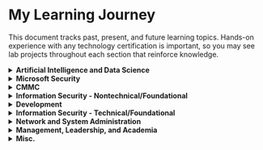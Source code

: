 # My Learning Journey

This document tracks past, present, and future learning topics.  Hands-on experience with any technology certification is important, so you may see lab projects throughout each section that reinforce knowledge.

<details>
<summary><b>Artificial Intelligence and Data Science</b></summary>

| Topic | Status | Description | Resources |
| ----- | ------ | ----------- | --------- |
| General AI Knowledge | In Progress | Expand understanding of AI, explore its core concepts and applications, and learn how to integrate AI in various domains | [Google AI for Anyone - EdX](https://www.edx.org/learn/artificial-intelligence/google-google-ai-for-anyone); [AI for Everyone - Coursera](https://www.coursera.org/learn/ai-for-everyone); [AI Applications with Watson - EdX](https://www.edx.org/learn/artificial-intelligence/ibm-ai-applications-with-watson); [AI Chatbots without Programming - EdX](https://www.edx.org/learn/chatbots/ibm-ai-chatbots-without-programming) |
| Artificial Intelligence for Computer Science Professional Certificate | In Progress | Explore the rapidly growing field of Artificial Intelligence and its implications on information security, understanding its potential and challenges by focusing on foundational computer science concepts | [Computer Science for Artificial Intelligence Professional Certificate - HarvardX](https://courses.edx.org/dashboard/programs/8c5c1af9-761b-49b4-9f52-f6f48856d906/) |
| Artificial Intelligence for Computer Science Courses | In Progress | Supporting courses for the Artificial Intelligence for Computer Science Professional Certificate | [CS50 Introduction to Computer Science - HarvardX](https://learning.edx.org/course/course-v1:HarvardX+CS50+X/home); [Harvard Intro to AI with Python - HarvardX](https://pll.harvard.edu/course/cs50s-introduction-artificial-intelligence-python/2023-05); [Fundamentals of TinyML - HarvardX](https://www.edx.org/learn/machine-learning/harvard-university-fundamentals-of-tinyml) |
| Data Science Professional Certificate | On Hold | Explore the field of Data Science, focusing on statistical analysis, data wrangling, linear regression, probability, and visualization techniques using R programming and various data science tools | [Data Science Professional Certificate - HarvardX](https://www.edx.org/certificates/professional-certificate/harvardx-data-science) |
| Data Science Courses | On Hold | Supporting courses for the Data Science Professional Certificate | [Data Science: Linear Regression - HarvardX](https://www.edx.org/learn/data-science/harvard-university-data-science-linear-regression); [Data Science: Wrangling - HarvardX](https://www.edx.org/learn/data-science/harvard-university-data-science-wrangling); [Data Science: Productivity Tools - HarvardX](https://www.edx.org/learn/data-science/harvard-university-data-science-productivity-tools); [Data Science: Inference and Modeling - HarvardX](https://www.edx.org/learn/data-science/harvard-university-data-science-inference-and-modeling); [Data Science: Probability - HarvardX](https://www.edx.org/learn/probability/harvard-university-data-science-probability); [Data Science: Visualization - HarvardX](https://www.edx.org/learn/data-visualization/harvard-university-data-science-visualization); [Data Science: Machine Learning - HarvardX](https://learning.edx.org/course/course-v1:HarvardX+PH125.8x+3T2023/home); [Data Science: R Basics - HarvardX](https://www.edx.org/learn/r-programming/harvard-university-data-science-r-basics) |
| Google Cloud Certification in ML & AI | On Hold | Machine Learning and Artificial Intelligence skills with Google Cloud technologies - focus on practical applications and cloud-based AI solutions | [Google Cloud Skills Boost](https://www.cloudskillsboost.google/paths/17); [Google Cloud ML Engineer Professional Certificate - Coursera](https://www.coursera.org/professional-certificates/preparing-for-google-cloud-machine-learning-engineer-professional-certificate) |

</details>


<details>
<summary><b>Microsoft Security</b></summary>

| Topic | Status | Description | Resources |
| ----- | ------ | ----------- | --------- |
| ~~Microsoft Certification MS-500~~ | Completed | Foundational | [MS-500](https://learn.microsoft.com/en-us/credentials/certifications/resources/study-guides/ms-500); [Edwards Performance Solutions](https://learn.microsoft.com/en-us/credentials/certifications/resources/study-guides/ms-500) |
| ~~Microsoft Certification MS-900~~ | Completed | Foundational | [MS-900](https://learn.microsoft.com/en-us/certifications/exams/ms-900) |
| Microsoft SC-900 | In Progress | Foundational | [SC-900](https://learn.microsoft.com/en-us/credentials/certifications/exams/sc-900/) |
| Microsoft Certification: Cybersecurity Architect Expert | In Progress | See resource - cumulative certificate | [Cybersecurity Architect Expert](https://learn.microsoft.com/en-us/credentials/certifications/cybersecurity-architect-expert/) ; [ExamLabPractice](http://examlabpractice.com/) |
| Microsoft Security Certification SC-200 | In Progress | Microsoft security operations | [Udemy](https://www.udemy.com/course/microsoft-security-operations-analyst-course-sims/) |
| Microsoft Security Certification SC-300 | In Progress | Microsoft identity and access management | [SC-300](https://learn.microsoft.com/en-us/certifications/exams/sc-300) |
| Microsoft Security Certification SC-400 | In Progress | Microsoft compliance | [SC-400](https://learn.microsoft.com/en-us/certifications/exams/sc-400) |
| Microsoft Certification AZ-500 | In Progress | Azure Security Engineer | [AZ-500](https://learn.microsoft.com/en-us/credentials/certifications/azure-security-engineer/) |

</details>


<details>
<summary><b>CMMC</b></summary>

| Topic | Status | Description | Resources |
| ----- | ------ | ----------- | --------- |
| ~~CyberAB CCP~~ | Completed | Knowledge specific to CMMC assessments, bridging technical expertise with the necessary compliance and assessment framework | [Space Coast Cyber](https://www.spacecoastcyber.com/product-page/november-2023-certified-cmmc-professional-ccp-mon-wed) |
| CyberAB CCA | Awaiting Training | Knowledge specific to CMMC assessments, bridging technical expertise with the necessary compliance and assessment framework | [Edwards Performance Solutions](https://edwps.com/what-we-do/learning-development/) [CyberDI - FIRST_CCA Code](https://www.cyberdi.us/product-page/cca-20240122) [LearningTree](https://www.learningtree.com/courses/certified-cmmc-assessor-training/) [CIC2024 Hybrid by Edwards](https://web.cvent.com/event/e5af7439-80e6-4caf-a9d7-69e2df73eb67/websitePage:0348a584-1105-4c59-a35e-4f83446e2645) [IngramMicro](https://www.ingrammicro.com/) [ABSGroup](https://www.abs-group.com/Training/Course-Catalog/Certified-CMMC-Assessor-CCA-Training/) [MonarchISC](https://monarchisc.com/product/cca-training-1/) [Red Spin](https://redspin.com/cmmc-cca-training/) [SMU](https://go.smu.edu/search/publicCourseSearchDetails.do?method=load&courseId=6133577&_gl=1*6d1mwj*_ga*Mjc3MDA5OS4xNzA2MTI4NDU4*_ga_8J97ZW8FFS*MTcwNjEyODQ1OS4xLjEuMTcwNjEyODYwMC4xNC4wLjA.) [UC San Diego](https://extendedstudies.ucsd.edu/courses-and-programs/certified-cmmc-assessor-cca) [PhoenixTS](https://phoenixts.com/training-courses/cca-certified-cmmc-assessor/) [Logical Operations Practice Exam](https://store.logicaloperations.com/catalog/product/view/id/32034/s/certified-cmmc-assessor-cca-practice-exam/) |

</details>


<details>
<summary><b>Information Security - Nontechnical/Foundational</b></summary>

| Topic | Status | Description | Resources |
| ----- | ------ | ----------- | --------- |
| ~~SSCP~~ | Completed | Foundational security practices and principles, laying the groundwork for deeper technical expertise in information security | [LinkedIn Learning](https://www.linkedin.com/learning/topics/systems-security-certified-practitioner-sscp); [ITProTV](https://www.itpro.tv/courses/sscp/); [Reddit](https://www.reddit.com/r/SSCP/comments/pdx4o4/what_are_the_best_course_videos_to_pass_the_sscp/) |
| ~~Security+ CE~~ | Completed | Enhance network and system security skills, risk management, and incident response, essential for a comprehensive cybersecurity posture | [Udemy](https://www.udemy.com/course/total-comptia-security-certification-sy0-601/learn/lecture/27431264?start=0#announcements) |
| ~~CISSP~~ | Completed | Gain a broad understanding of information security concepts and practices crucial for strategic and managerial insights into security | [FreeCodeCamp](https://www.youtube.com/watch?v=M1_v5HBVHWo) ; [ITProTV](https://www.itpro.tv/courses/security-skills/accelerated-cissp-2021/) |
| ~~eramba Compliance Management~~ | Completed | Manage information security programs with the eramba GRC platform | [eramba](https://eramba.org) |
| ~~eramba Risk Management~~ | Completed | Manage information security risk within the eramba GRC platform | [eramba](https://eramba.org) | 
| CISA | On Hold | Information systems auditing, control, and security to solidify a role as a comprehensive assessor | [ITProTV CISA Course](https://app.acilearning.com/course/cisa-certified-information-systems-auditor/course-overview-5109) |
| CySA+ | On Hold | Advanced analytical skills to identify and combat cybersecurity threats, focusing on behavioral analytics and improving security operations | [ITProTV CySA+ Course](https://app.acilearning.com/course/comptia-cysa-cs0-003/common-log-ingestion-concepts-4381) |
| CCSP | On Hold | Paired with a CISSP to deepen knowledge and skills in cloud security, architecture, design, operations, and service orchestration | [Wannabe a CCSP](https://www.wannabeasscp.com/wannabeaccsp) ; [CBT Nuggets](https://www.cbtnuggets.com/it-training/(isc)2/ccsp) |
| CASP+ | On Hold | Advanced security concepts, enterprise security operations, and risk management | [TBD](https://www.amazon.com/CompTIA-Advanced-Security-Practitioner-Certification/dp/1260441334) |
| CISSP-ISSAP | On Hold | CISSP-ISSAP (Information Systems Security Architecture Professional) - focus on advanced security architecture design principles and practices | TBD |
| CISSP-ISSEP | On Hold | CISSP-ISSEP (Information Systems Security Engineering Professional) - concentrate on the integration of security systems within complex engineering processes | TBD |

</details>


<details>
<summary><b>Development</b></summary>

| Topic | Status | Description | Resources |
| ----- | ------ | ----------- | --------- |
| GitHub | Ongoing | Enhance proficiency in GitHub. | [GitHub](https://github.com/socketsetter/public) |
| Python | In Progress | Focus on developing scripting, data analysis, and automation skills | [HarvardX Python Courses](https://www.edx.org/school/harvardx) |

</details>


<details>
<summary><b>Information Security - Technical/Foundational</b></summary>
  
| Topic | Status | Description | Resources |
| ----- | ------ | ----------- | --------- |
| Security Onion and Wazuh Lab | Ongoing | Engage in hands-on experience to enhance network security monitoring, intrusion detection, and log management skills | [SO Solutions](https://securityonionsolutions.com); [Wazuh](https://www.wazuh.com) |
| Linux+ | On Hold | Focus on essential Linux administration skills and knowledge | [ITProTV Linux+ Course](https://www.itpro.tv/courses/linux_plus/comptia-linux-xk0-005/) |
| Cloud+ | On Hold | Foundational knowledge in cloud computing concepts, infrastructure, and security | [ITProTV Cloud+ Course](https://www.itpro.tv/courses/comptia/comptia-cloud-cv0003/) |
| Pentest+ | On Hold | Practical penetration testing and vulnerability assessment skills | TBD |
| ePJT | On Hold | Hands-on projects and real-world scenarios to enhance ethical hacking skills | TBD |
| CEH | On Hold | Emphasize hands-on techniques and methodologies used in ethical hacking | TBD |
| OSCP | On Hold | Concentrate on hands-on offensive information security skills, particularly in penetration testing and ethical hacking | TBD |
| Hack The Box | On Hold | Platform for honing cybersecurity skills through practical, hands-on penetration testing and ethical hacking challenges | [Hack The Box](https://www.hackthebox.com/) ; [Heath Adams](https://www.youtube.com/watch?v=WnN6dbos5u8) |
</details>

<details>
<summary><b>Network and System Administration</summary</b></summary>
  
| Topic | Status | Description | Resources |
| ----- | ------ | ----------- | --------- |
| WatchGuard Network | On Hold | Advanced network security, firewall policies, and traffic management | [WatchGuard Training](https://www.watchguard.com/wgrd-training/certification) |
| WatchGuard Endpoint | On Hold | Understand endpoint protection, threat detection, and response mechanisms | [WatchGuard Training](https://www.watchguard.com/wgrd-training/certification) 
| ~~CCENT~~ | Expired | Foundational Cisco networking | [ITProTV - Jeremy Cioara](itprotv.com); |
| ~~CCNA~~ | Expired | Foundational Cisco networking | [Cisco](cisco.com);  [ITProTV - Jeremy Cioara and Keith Barker](itprotv.com);  [Udemy - Chris Bryant](udemy.com); |
| ~~CCNP - Route and Switch~~ | Expired | Configure, troubleshoot, and manage Cisco enterprise networks | [Cisco](https://www.cisco.com/c/en/us/training-events/training-certifications/certifications/professional/ccnp-enterprise.html); [ITProTV - Jeremy Cioara and Keith Barker](itprotv.com); ) 
| ~~CCNP - Enterprise~~ | Expired | Configure, troubleshoot, and manage Cisco enterprise networks | [Cisco](https://www.cisco.com/c/en/us/training-events/training-certifications/certifications/professional/ccnp-enterprise.html) | 
| ~~CCS-EAII - CCNP Advanced Infrastructure Implementation~~ | Expired | Advanced | [Cisco](https://www.cisco.com/c/en/us/training-events/training-certifications/exams/current-list/enarsi-300-410.html) |
| ~~CCS-ECore - CCNP Enterprise Core~~ | Expired | Advanced | [Cisco](https://www.cisco.com/c/en/us/training-events/training-certifications/exams/current-list/encor-350-401.html) |
</details>

<details>
<summary><b>Management, Leadership, and Academia</b></summary>

| Topic | Status | Description | Resources |
| ----- | ------ | ----------- | --------- |
| ~~BA in Information Technology~~ | Completed | Foundational 4-year degree with IT focus | N/A |
| ~~M.Sc. in Cyber Defense~~ | Completed | Graduate degree focusing on management and technical Blue Team activities | N/A |
| Ph.D. in Cyber Defense | Awaiting Application Decision | Deepen expertise in advanced cybersecurity strategies and research methodologies | N/A |
| PMP | On Hold | Develop comprehensive project management skills and methodologies in line with industry standards | TBD |

</details>

<details>
<summary><b>Misc.</b></summary>

| Topic | Status | Description | Resources |
| ----- | ------ | ----------- | --------- |
| Plex | Ongoing | Integration into a home lab for entertainment purposes, focusing on media management and streaming technology | Google Search, ChatGPT |

</details>










